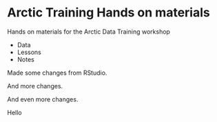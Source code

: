 # Arctic Training Hands on materials

Hands on materials for the Arctic Data Training workshop

* Data
* Lessons
* Notes

Made some changes from RStudio.

And more changes.

And even more changes.

Hello